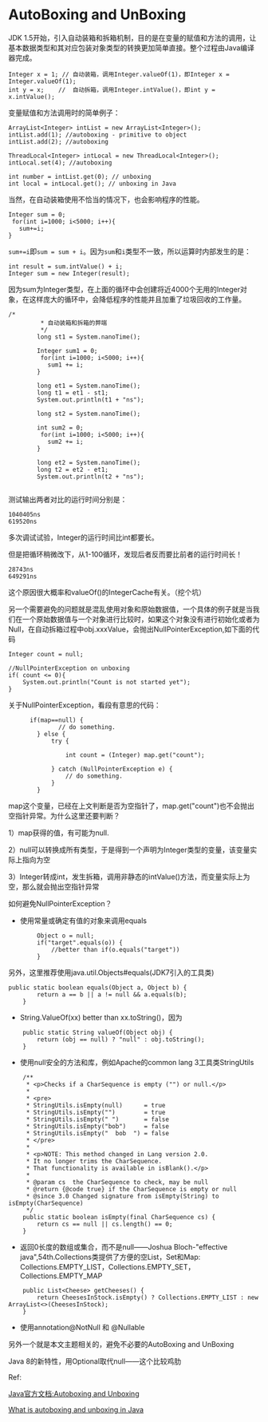 # AutoBoxing and UnBoxing

JDK 1.5开始，引入自动装箱和拆箱机制，目的是在变量的赋值和方法的调用，让基本数据类型和其对应包装对象类型的转换更加简单直接。整个过程由Java编译器完成。
```
Integer x = 1; // 自动装箱，调用Integer.valueOf(1)，即Integer x = Integer.valueOf(1);
int y = x;    //  自动拆箱，调用Integer.intValue()，即int y = x.intValue();
```
变量赋值和方法调用时的简单例子：
```
ArrayList<Integer> intList = new ArrayList<Integer>();
intList.add(1); //autoboxing - primitive to object
intList.add(2); //autoboxing

ThreadLocal<Integer> intLocal = new ThreadLocal<Integer>();
intLocal.set(4); //autoboxing

int number = intList.get(0); // unboxing
int local = intLocal.get(); // unboxing in Java
```

当然，在自动装箱使用不恰当的情况下，也会影响程序的性能。

```
Integer sum = 0;
 for(int i=1000; i<5000; i++){
   sum+=i;
}
```
`sum+=i`即`sum = sum + i`。因为`sum`和`i`类型不一致，所以运算时内部发生的是：
```
int result = sum.intValue() + i;
Integer sum = new Integer(result);
```
因为sum为Integer类型，在上面的循环中会创建将近4000个无用的Integer对象，在这样庞大的循环中，会降低程序的性能并且加重了垃圾回收的工作量。
```
/*
		 * 自动装箱和拆箱的弊端
		 */
		long st1 = System.nanoTime();
		
		Integer sum1 = 0;
		 for(int i=1000; i<5000; i++){
		   sum1 += i;
		}
		
		long et1 = System.nanoTime();
		long t1 = et1 - st1;
		System.out.println(t1 + "ns");
		
		long st2 = System.nanoTime();
		
		int sum2 = 0;
		 for(int i=1000; i<5000; i++){
		   sum2 += i;
		}
		 
		long et2 = System.nanoTime();
		long t2 = et2 - et1;
		System.out.println(t2 + "ns");
    
```
测试输出两者对比的运行时间分别是：
```
1040405ns
619520ns
```
多次调试试验，Integer的运行时间比int都要长。

但是把循环稍微改下，从1-100循环，发现后者反而要比前者的运行时间长！
```
28743ns
649291ns
```
这个原因很大概率和valueOf()的IntegerCache有关。（挖个坑）

另一个需要避免的问题就是混乱使用对象和原始数据值，一个具体的例子就是当我们在一个原始数据值与一个对象进行比较时，如果这个对象没有进行初始化或者为Null，在自动拆箱过程中obj.xxxValue，会抛出NullPointerException,如下面的代码
```
Integer count = null;

//NullPointerException on unboxing
if( count <= 0){
	System.out.println("Count is not started yet");
}
```
关于NullPointerException，看段有意思的代码：
```
      if(map==null) {
              // do something.
        } else {
            try {

                int count = (Integer) map.get("count");

            } catch (NullPointerException e) {
                // do something.
            }
        }
```
map这个变量，已经在上文判断是否为空指针了，map.get("count")也不会抛出空指针异常。为什么这里还要判断？

1）map获得的值，有可能为null.

2）null可以转换成所有类型，于是得到一个声明为Integer类型的变量，该变量实际上指向为空

3）Integer转成int，发生拆箱，调用非静态的intValue()方法，而变量实际上为空，那么就会抛出空指针异常

如何避免NullPointerException？
- 使用常量或确定有值的对象来调用equals
```
        Object o = null;
        if("target".equals(o)) {
            //better than if(o.equals("target"))
        }
```
另外，这里推荐使用java.util.Objects#equals(JDK7引入的工具类)
```
public static boolean equals(Object a, Object b) {
        return a == b || a != null && a.equals(b);
    }
```
- String.ValueOf(xx) better than xx.toString()，因为
```
    public static String valueOf(Object obj) {
        return (obj == null) ? "null" : obj.toString();
    }
```
- 使用null安全的方法和库，例如Apache的common lang 3工具类StringUtils
```
    /**
     * <p>Checks if a CharSequence is empty ("") or null.</p>
     *
     * <pre>
     * StringUtils.isEmpty(null)      = true
     * StringUtils.isEmpty("")        = true
     * StringUtils.isEmpty(" ")       = false
     * StringUtils.isEmpty("bob")     = false
     * StringUtils.isEmpty("  bob  ") = false
     * </pre>
     *
     * <p>NOTE: This method changed in Lang version 2.0.
     * It no longer trims the CharSequence.
     * That functionality is available in isBlank().</p>
     *
     * @param cs  the CharSequence to check, may be null
     * @return {@code true} if the CharSequence is empty or null
     * @since 3.0 Changed signature from isEmpty(String) to isEmpty(CharSequence)
     */
    public static boolean isEmpty(final CharSequence cs) {
        return cs == null || cs.length() == 0;
    }
```
- 返回0长度的数组或集合，而不是null——Joshua Bloch-"effective java",54th.Collections类提供了方便的空List，Set和Map: Collections.EMPTY_LIST，Collections.EMPTY_SET，Collections.EMPTY_MAP
```
    public List<Cheese> getCheeses() {
        return CheesesInStock.isEmpty() ? Collections.EMPTY_LIST : new ArrayList<>(CheesesInStock);
    } 
```
- 使用annotation@NotNull 和 @Nullable

另外一个就是本文主题相关的，避免不必要的AutoBoxing and UnBoxing

Java 8的新特性，用Optional取代null——这个比较鸡肋

Ref:

[Java官方文档:Autoboxing and Unboxing](https://docs.oracle.com/javase/tutorial/java/data/autoboxing.html)

[What is autoboxing and unboxing in Java](https://javarevisited.blogspot.com/2012/07/auto-boxing-and-unboxing-in-java-be.html)

